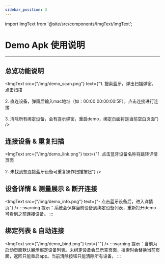 ```yaml
---
sidebar_position: 3
---
```


import ImgText from '@site/src/components/ImgText/ImgText';

# Demo Apk 使用说明
--- 


## 总览功能说明
<ImgText src={"/img/demo_scan.png"} text={"1. 搜索蓝牙，弹出扫描弹窗，点击扫描<br><br>2. 直连设备，弹窗后输入mac地址（如：00:00:00:00:00:5F），点击连接进行连接<br><br>3. 清除所有绑定设备，会有提示弹窗，重启demo，绑定页面将是当前空白页面"} />


## 连接设备 & 重复扫描
<ImgText src={"/img/demo_link.png"} text={"1. 点击蓝牙设备名称将跳转详情页面<br><br>2. 未找到想连接蓝牙设备可重复操作扫描按钮"} />



## 设备详情 & 测量展示 & 断开连接
<ImgText src={"/img/demo_info.png"} text={"- 点击蓝牙设备后，进入详情页"} />
:::warning
提示：系统会保存当前设备到绑定设备列表，重新打开demo可看到之前连接设备。
:::


## 绑定列表 & 自动连接
<ImgText src={"/img/demo_bind.png"} text={""} />
:::warning
提示：当前为启动页面默认展示绑定设备列表。未绑定设备会显示空页面，搜索时会替换当前页面，返回只能重启app。当前清除按钮只能清除所有设备，
:::